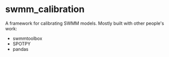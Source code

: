 # swmm_calibration
A framework for calibrating SWMM models. Mostly built with other people's work:
- swmmtoolbox
- SPOTPY
- pandas
